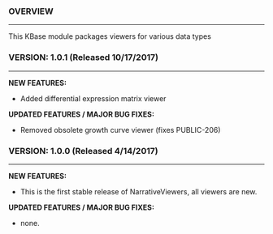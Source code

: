 ### OVERVIEW
-----------------------------------------
This KBase module packages viewers for various data types


### VERSION: 1.0.1 (Released 10/17/2017)
------------------------------------------
__NEW FEATURES:__
- Added differential expression matrix viewer

__UPDATED FEATURES / MAJOR BUG FIXES:__
- Removed obsolete growth curve viewer (fixes PUBLIC-206)


### VERSION: 1.0.0 (Released 4/14/2017)
------------------------------------------
__NEW FEATURES:__
- This is the first stable release of NarrativeViewers, all viewers are new.

__UPDATED FEATURES / MAJOR BUG FIXES:__
- none.
